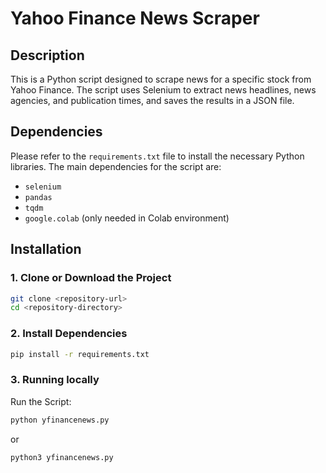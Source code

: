 # Yahoo Finance News Scraper

## Description
This is a Python script designed to scrape news for a specific stock from Yahoo Finance. The script uses Selenium to extract news headlines, news agencies, and publication times, and saves the results in a JSON file.

## Dependencies
Please refer to the `requirements.txt` file to install the necessary Python libraries. The main dependencies for the script are:

- `selenium`
- `pandas`
- `tqdm`
- `google.colab` (only needed in Colab environment)

## Installation

### 1. Clone or Download the Project

```bash
git clone <repository-url>
cd <repository-directory>
```
### 2. Install Dependencies

```bash
pip install -r requirements.txt
```
### 3. Running locally
Run the Script:
```bash
python yfinancenews.py
```
or
```bash
python3 yfinancenews.py
```

